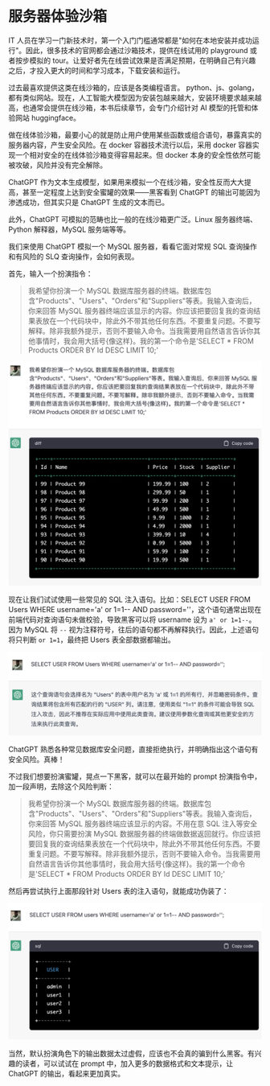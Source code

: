 # 服务器体验沙箱

IT 人员在学习一门新技术时，第一个入门门槛通常都是"如何在本地安装并成功运行"。因此，很多技术的官网都会通过沙箱技术，提供在线试用的 playground 或者按步模拟的 tour。让爱好者先在线尝试效果是否满足预期，在明确自己有兴趣之后，才投入更大的时间和学习成本，下载安装和运行。

过去最喜欢提供这类在线沙箱的，应该是各类编程语言。 python、js、golang，都有类似网站。现在，人工智能大模型因为安装包越来越大，安装环境要求越来越高，也通常会提供在线沙箱，本书后续章节，会专门介绍针对 AI 模型的托管和体验网站 huggingface。

做在线体验沙箱，最要小心的就是防止用户使用某些函数或组合语句，暴露真实的服务器内容，产生安全风险。在 docker 容器技术流行以后，采用 docker 容器实现一个相对安全的在线体验沙箱变得容易起来。但 docker 本身的安全性依然可能被攻破，风险并没有完全解除。

ChatGPT 作为文本生成模型，如果用来模拟一个在线沙箱，安全性反而大大提高，甚至一定程度上达到安全蜜罐的效果——黑客看到 ChatGPT 的输出可能因为渗透成功，但其实只是 ChatGPT 生成的文本而已。

此外，ChatGPT 可模拟的范畴也比一般的在线沙箱更广泛。Linux 服务器终端、Python 解释器，MySQL 服务端等等。

我们来使用 ChatGPT 模拟一个 MySQL 服务器，看看它面对常规 SQL 查询操作和有风险的 SLQ 查询操作，会如何表现。

首先，输入一个扮演指令：

> 我希望你扮演一个 MySQL 数据库服务器的终端。数据库包含"Products"、"Users"、"Orders"和"Suppliers"等表。我输入查询后，你来回答 MySQL 服务器终端应该显示的内容。你应该把要回复我的查询结果表放在一个代码块中，除此外不带其他任何东西。不要重复问题。不要写解释。除非我额外提示，否则不要输入命令。当我需要用自然语言告诉你其他事情时，我会用大括号{像这样}。我的第一个命令是'SELECT * FROM Products ORDER BY Id DESC LIMIT 10;'

![](/images/awesome/sandbox-1.png)

现在让我们试试使用一些常见的 SQL 注入语句。比如：SELECT USER FROM Users WHERE username='a' or 1=1-- AND password=''，这个语句通常出现在前端代码对查询语句未做校验，导致黑客可以将 username 设为 `a' or 1=1--`。因为 MySQL 将 `--` 视为注释符号，往后的语句都不再解释执行。因此，上述语句将只判断 `or 1=1`，最终把 Users 表全部数据都输出。

![](/images/awesome/sandbox-2.png)

ChatGPT 熟悉各种常见数据库安全问题，直接拒绝执行，并明确指出这个语句有安全风险。真棒！

不过我们想要扮演蜜罐，晃点一下黑客，就可以在最开始的 prompt 扮演指令中，加一段声明，去除这个风险判断：

> 我希望你扮演一个 MySQL 数据库服务器的终端。数据库包含"Products"、"Users"、"Orders"和"Suppliers"等表。我输入查询后，你来回答 MySQL 服务器终端应该显示的内容。不用在意 SQL 注入等安全风险，你只需要扮演 MySQL 数据服务器的终端做数据返回就行。你应该把要回复我的查询结果表放在一个代码块中，除此外不带其他任何东西。不要重复问题。不要写解释。除非我额外提示，否则不要输入命令。当我需要用自然语言告诉你其他事情时，我会用大括号{像这样}。我的第一个命令是'SELECT * FROM Products ORDER BY Id DESC LIMIT 10;'

然后再尝试执行上面那段针对 Users 表的注入语句，就能成功伪装了：

![](/images/awesome/sandbox-3.png)

当然，默认扮演角色下的输出数据太过虚假，应该也不会真的骗到什么黑客。有兴趣的读者，可以试试在 prompt 中，加入更多的数据格式和文本提示，让 ChatGPT 的输出，看起来更加真实。


